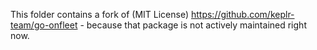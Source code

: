 This folder contains a fork of (MIT License) https://github.com/keplr-team/go-onfleet - because that package is not actively maintained right now.
